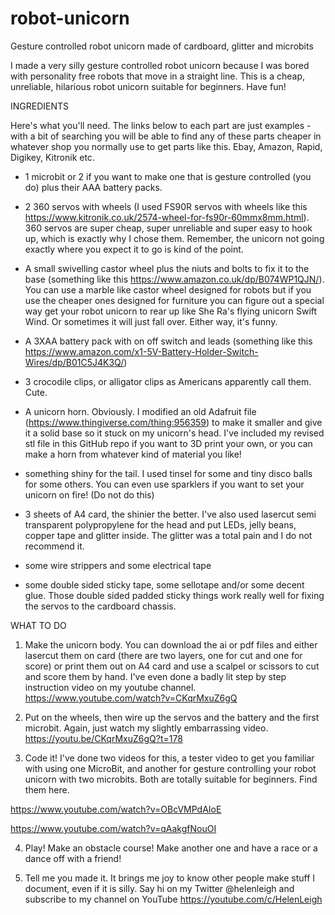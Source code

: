 # robot-unicorn
Gesture controlled robot unicorn made of cardboard, glitter and microbits

I made a very silly gesture controlled robot unicorn because I was bored with personality free robots that move in a straight line. This is a cheap, unreliable, hilarious robot unicorn suitable for beginners. Have fun!

INGREDIENTS

Here's what you'll need. The links below to each part are just examples - with a bit of searching you will be able to find any of these parts cheaper in whatever shop you normally use to get parts like this. Ebay, Amazon, Rapid, Digikey, Kitronik etc.

- 1 microbit or 2 if you want to make one that is gesture controlled (you do) plus their AAA battery packs.

- 2 360 servos with wheels (I used FS90R servos with wheels like this https://www.kitronik.co.uk/2574-wheel-for-fs90r-60mmx8mm.html). 360 servos are super cheap, super unreliable and super easy to hook up, which is exactly why I chose them. Remember, the unicorn not going exactly where you expect it to go is kind of the point.

- A small swivelling castor wheel plus the niuts and bolts to fix it to the base (something like this https://www.amazon.co.uk/dp/B074WP1QJN/). You can use a marble like castor wheel designed for robots but if you use the cheaper ones designed for furniture you can figure out a special way get your robot unicorn to rear up like She Ra's flying unicorn Swift Wind. Or sometimes it will just fall over. Either way, it's funny.

- A 3XAA battery pack with on off switch and leads (something like this https://www.amazon.com/x1-5V-Battery-Holder-Switch-Wires/dp/B01C5J4K3Q/)

- 3 crocodile clips, or alligator clips as Americans apparently call them. Cute.

- A unicorn horn. Obviously. I modified an old Adafruit file (https://www.thingiverse.com/thing:956359) to make it smaller and give it a solid base so it stuck on my unicorn's head. I've included my revised stl file in this GitHub repo if you want to 3D print your own, or you can make a horn from whatever kind of material you like!

- something shiny for the tail. I used tinsel for some and tiny disco balls for some others. You can even use sparklers if you want to set your unicorn on fire! (Do not do this)

- 3 sheets of A4 card, the shinier the better. I've also used lasercut semi transparent polypropylene for the head and put LEDs, jelly beans, copper tape and glitter inside. The glitter was a total pain and I do not recommend it.

- some wire strippers and some electrical tape

- some double sided sticky tape, some sellotape and/or some decent glue. Those double sided padded sticky things work really well for fixing the servos to the cardboard chassis.

WHAT TO DO

1. Make the unicorn body. You can download the ai or pdf files and either lasercut them on card (there are two layers, one for cut and one for score) or print them out on A4 card and use a scalpel or scissors to cut and score them by hand. I've even done a badly lit step by step instruction video on my youtube channel.
https://www.youtube.com/watch?v=CKqrMxuZ6gQ

2. Put on the wheels, then wire up the servos and the battery and the first microbit. Again, just watch my slightly embarrassing video.
https://youtu.be/CKqrMxuZ6gQ?t=178

3. Code it! I've done two videos for this, a tester video to get you familiar with using one MicroBit, and another for gesture controlling your robot unicorn with two microbits. Both are totally suitable for beginners. Find them here.

https://www.youtube.com/watch?v=OBcVMPdAIoE

https://www.youtube.com/watch?v=qAakgfNouOI

4. Play! Make an obstacle course! Make another one and have a race or a dance off with a friend!

5. Tell me you made it. It brings me joy to know other people make stuff I document, even if it is silly. Say hi on my Twitter @helenleigh and subscribe to my channel on YouTube https://youtube.com/c/HelenLeigh
